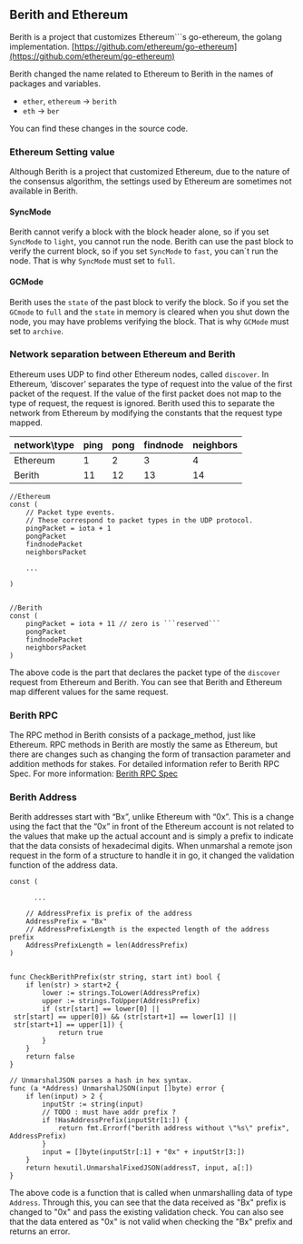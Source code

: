 ## Berith and Ethereum
Berith is a project that customizes Ethereum```s go-ethereum, the golang implementation.
 [https://github.com/ethereum/go-ethereum](https://github.com/ethereum/go-ethereum)

Berith changed the name related to Ethereum to Berith in the names of packages and variables.
* ```ether```, ```ethereum``` → ```berith```
* ```eth``` → ```ber```
  
You can find these changes in the source code.

### Ethereum Setting value

Although Berith is a project that customized Ethereum, due to the nature of the consensus algorithm, the settings used by Ethereum are sometimes not available in Berith.

#### SyncMode

Berith cannot verify a block with the block header alone, so if you set ```SyncMode``` to ```light```, you cannot run the node. Berith can use the past block to verify the current block, so if you set ```SyncMode``` to ```fast```, you can`t run the node. That is why ```SyncMode``` must set to ```full```.

#### GCMode

Berith uses the ```state``` of the past block to verify the block. So if you set the ```GCmode``` to ```full``` and the ```state``` in memory is cleared when you shut down the node, you may have problems verifying the block. That is why ```GCMode``` must set to ```archive```.

### Network separation between Ethereum and Berith

Ethereum uses UDP to find other Ethereum nodes, called ```discover```. In Ethereum, ‘discover’ separates the type of request into the value of the first packet of the request. If the value of the first packet does not map to the type of request, the request is ignored. Berith used this to separate the network from Ethereum by modifying the constants that the request type mapped.

|network\type|ping|pong|findnode|neighbors|
|:---|:---|:---|:---|:---|
|Ethereum|1|2|3|4|
|Berith|11|12|13|14|

```
//Ethereum
const (
	// Packet type events.
	// These correspond to packet types in the UDP protocol.
	pingPacket = iota + 1
	pongPacket
	findnodePacket
	neighborsPacket
    
    ...
    	
)


//Berith
const (
    pingPacket = iota + 11 // zero is ```reserved```
    pongPacket
    findnodePacket
    neighborsPacket
)
```
The above code is the part that declares the packet type of the ```discover``` request from Ethereum and Berith. You can see that Berith and Ethereum map different values ​​for the same request.

### Berith RPC

The RPC method in Berith consists of a package_method, just like Ethereum. RPC methods in Berith are mostly the same as Ethereum, but there are changes such as changing the form of transaction parameter and addition methods for stakes. For detailed information refer to Berith RPC Spec. For more information: [Berith RPC Spec](./rpc.md)

### Berith Address

Berith addresses start with “Bx”, unlike Ethereum with “0x”. This is a change using the fact that the “0x” in front of the Ethereum account is not related to the values ​​that make up the actual account and is simply a prefix to indicate that the data consists of hexadecimal digits. When unmarshal a remote json request in the form of a structure to handle it in go, it changed the validation function of the address data.
```
const (

      ...

	// AddressPrefix is prefix of the address
	AddressPrefix = "Bx"
	// AddressPrefixLength is the expected length of the address prefix
	AddressPrefixLength = len(AddressPrefix)
)


func CheckBerithPrefix(str string, start int) bool {
    if len(str) > start+2 {
        lower := strings.ToLower(AddressPrefix)
        upper := strings.ToUpper(AddressPrefix)
        if (str[start] == lower[0] || str[start] == upper[0]) && (str[start+1] == lower[1] || str[start+1] == upper[1]) {
            return true
        }
    }
    return false
}

// UnmarshalJSON parses a hash in hex syntax.
func (a *Address) UnmarshalJSON(input []byte) error {
	if len(input) > 2 {
		inputStr := string(input)
		// TODO : must have addr prefix ?
		if !HasAddressPrefix(inputStr[1:]) {
			return fmt.Errorf("berith address without \"%s\" prefix", AddressPrefix)
		}
		input = []byte(inputStr[:1] + "0x" + inputStr[3:])
	}
	return hexutil.UnmarshalFixedJSON(addressT, input, a[:])
}
```
The above code is a function that is called when unmarshalling data of type ```Address```. Through this, you can see that the data received as "Bx" prefix is ​​changed to "0x" and pass the existing validation check. You can also see that the data entered as "0x" is not valid when checking the "Bx" prefix and returns an error.

